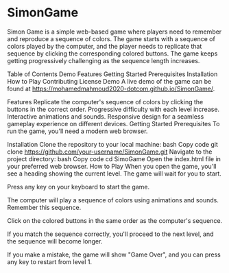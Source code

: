 # SimonGame
Simon Game is a simple web-based game where players need to remember and reproduce a sequence of colors. The game starts with a sequence of colors played by the computer, and the player needs to replicate that sequence by clicking the corresponding colored buttons. The game keeps getting progressively challenging as the sequence length increases.

Table of Contents
Demo
Features
Getting Started
Prerequisites
Installation
How to Play
Contributing
License
Demo
A live demo of the game can be found at https://mohamedmahmoud2020-dotcom.github.io/SimonGame/.

Features
Replicate the computer's sequence of colors by clicking the buttons in the correct order.
Progressive difficulty with each level increase.
Interactive animations and sounds.
Responsive design for a seamless gameplay experience on different devices.
Getting Started
Prerequisites
To run the game, you'll need a modern web browser.

Installation
Clone the repository to your local machine:
bash
Copy code
git clone https://github.com/your-username/SimonGame.git
Navigate to the project directory:
bash
Copy code
cd SimoGame
Open the index.html file in your preferred web browser.
How to Play
When you open the game, you'll see a heading showing the current level. The game will wait for you to start.

Press any key on your keyboard to start the game.

The computer will play a sequence of colors using animations and sounds. Remember this sequence.

Click on the colored buttons in the same order as the computer's sequence.

If you match the sequence correctly, you'll proceed to the next level, and the sequence will become longer.

If you make a mistake, the game will show "Game Over", and you can press any key to restart from level 1.

